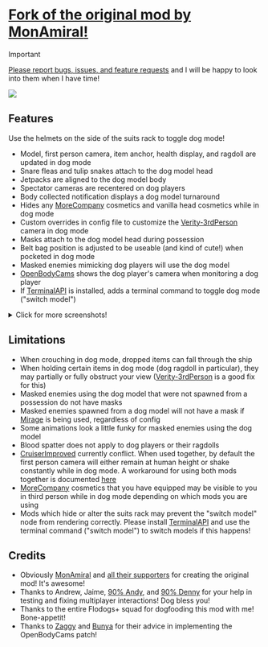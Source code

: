 # [Fork of the original mod by **MonAmiral**!](https://thunderstore.io/c/lethal-company/p/MonAmiral/PlayerDogModel/)

> [!IMPORTANT]
> [Please report bugs, issues, and feature requests](https://github.com/wongnata/PlayerDogModel_Plus/issues/) and I will be happy to look into them when I have time!

![](https://i.imgur.com/s1SdJxD.png)

## Features

Use the helmets on the side of the suits rack to toggle dog mode!

- Model, first person camera, item anchor, health display, and ragdoll are updated in dog mode
- Snare fleas and tulip snakes attach to the dog model head
- Jetpacks are aligned to the dog model body
- Spectator cameras are recentered on dog players
- Body collected notification displays a dog model turnaround
- Hides any [MoreCompany](https://thunderstore.io/c/lethal-company/p/notnotnotswipez/MoreCompany/) cosmetics and vanilla head cosmetics while in dog mode
- Custom overrides in config file to customize the [Verity-3rdPerson](https://thunderstore.io/c/lethal-company/p/Verity/3rdPerson/) camera in dog mode
- Masks attach to the dog model head during possession
- Belt bag position is adjusted to be useable (and kind of cute!) when pocketed in dog mode
- Masked enemies mimicking dog players will use the dog model
- [OpenBodyCams](https://thunderstore.io/c/lethal-company/p/Zaggy1024/OpenBodyCams/) shows the dog player's camera when monitoring a dog player
- If [TerminalAPI](https://thunderstore.io/c/lethal-company/p/NotAtomicBomb/TerminalApi/#creating-terminal-nodes) is installed, adds a terminal command to toggle dog mode ("switch model")

<details>

<summary>Click for more screenshots!</summary>

![](https://imgur.com/HqYB9te.png)
![](https://i.imgur.com/lJHsS3n.png)
![](https://i.imgur.com/dSnw0l3.png)
![](https://i.imgur.com/rnOUaUE.png)

</details>

## Limitations
- When crouching in dog mode, dropped items can fall through the ship
- When holding certain items in dog mode (dog ragdoll in particular), they may partially or fully obstruct your view ([Verity-3rdPerson](https://thunderstore.io/c/lethal-company/p/Verity/3rdPerson/) is a good fix for this)
- Masked enemies using the dog model that were not spawned from a possession do not have masks
- Masked enemies spawned from a dog model will not have a mask if [Mirage](https://thunderstore.io/c/lethal-company/p/qwbarch/Mirage/) is being used, regardless of config
- Some animations look a little funky for masked enemies using the dog model
- Blood spatter does not apply to dog players or their ragdolls
- [CruiserImproved](https://thunderstore.io/c/lethal-company/p/DiggC/CruiserImproved/) currently conflict. When used together, by default the first person camera will either remain at human height or shake constantly while in dog mode. A workaround for using both mods together is documented [here](https://github.com/wongnata/PlayerDogModel_Plus/issues/47#issuecomment-2382134952)
- [MoreCompany](https://thunderstore.io/c/lethal-company/p/notnotnotswipez/MoreCompany/) cosmetics that you have equipped may be visible to you in third person while in dog mode depending on which mods you are using
- Mods which hide or alter the suits rack may prevent the "switch model" node from rendering correctly. Please install [TerminalAPI](https://thunderstore.io/c/lethal-company/p/NotAtomicBomb/TerminalApi/#creating-terminal-nodes) and use the terminal command ("switch model") to switch models if this happens!

## Credits
- Obviously [MonAmiral](https://thunderstore.io/c/lethal-company/p/MonAmiral/) and [all their supporters](https://github.com/MonAmiral/PlayerDogModel?tab=readme-ov-file#credits) for creating the original mod! It's awesome!
- Thanks to Andrew, Jaime, [90% Andy](https://www.90percentstudios.com/), and [90% Denny](https://www.90percentstudios.com/) for your help in testing and fixing multiplayer interactions! Dog bless you!
- Thanks to the entire Flodogs+ squad for dogfooding this mod with me! Bone-appetit!
- Thanks to [Zaggy](https://thunderstore.io/c/lethal-company/p/Zaggy1024/) and [Bunya](https://thunderstore.io/c/lethal-company/p/BunyaPineTree/?section=asset-replacements) for their advice in implementing the OpenBodyCams patch!